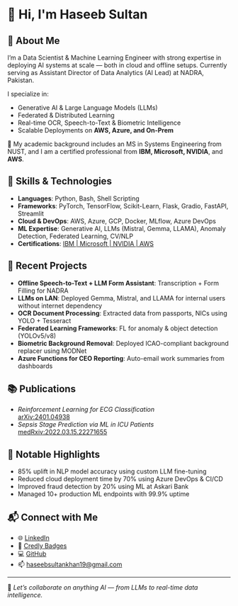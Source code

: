 # 👋 Hi, I'm Haseeb Sultan

## 🚀 About Me
I’m a Data Scientist & Machine Learning Engineer with strong expertise in deploying AI systems at scale — both in cloud and offline setups. Currently serving as Assistant Director of Data Analytics (AI Lead) at NADRA, Pakistan.

I specialize in:
- Generative AI & Large Language Models (LLMs)
- Federated & Distributed Learning
- Real-time OCR, Speech-to-Text & Biometric Intelligence
- Scalable Deployments on **AWS, Azure, and On-Prem**

🧠 My academic background includes an MS in Systems Engineering from NUST, and I am a certified professional from **IBM, Microsoft, NVIDIA**, and **AWS**.

## 🔧 Skills & Technologies
- **Languages**: Python, Bash, Shell Scripting
- **Frameworks**: PyTorch, TensorFlow, Scikit-Learn, Flask, Gradio, FastAPI, Streamlit
- **Cloud & DevOps**: AWS, Azure, GCP, Docker, MLflow, Azure DevOps
- **ML Expertise**: Generative AI, LLMs (Mistral, Gemma, LLAMA), Anomaly Detection, Federated Learning, CV/NLP
- **Certifications**: [IBM | Microsoft | NVIDIA | AWS](https://www.credly.com/users/haseeb-sultan)

## 💼 Recent Projects
- **Offline Speech-to-Text + LLM Form Assistant**: Transcription + Form Filling for NADRA
- **LLMs on LAN**: Deployed Gemma, Mistral, and LLAMA for internal users without internet dependency
- **OCR Document Processing**: Extracted data from passports, NICs using YOLO + Tesseract
- **Federated Learning Frameworks**: FL for anomaly & object detection (YOLOv5/v8)
- **Biometric Background Removal**: Deployed ICAO-compliant background replacer using MODNet
- **Azure Functions for CEO Reporting**: Auto-email work summaries from dashboards

## 📚 Publications
- *Reinforcement Learning for ECG Classification*  
  [arXiv:2401.04938](https://doi.org/10.48550/arXiv.2401.04938)  
- *Sepsis Stage Prediction via ML in ICU Patients*  
  [medRxiv:2022.03.15.22271655](https://doi.org/10.1101/2022.03.15.22271655)

## 📌 Notable Highlights
- 85% uplift in NLP model accuracy using custom LLM fine-tuning
- Reduced cloud deployment time by 70% using Azure DevOps & CI/CD
- Improved fraud detection by 20% using ML at Askari Bank
- Managed 10+ production ML endpoints with 99.9% uptime

## 📬 Connect with Me
- 🌐 [LinkedIn](https://www.linkedin.com/in/haseebsultan/)
- 📁 [Credly Badges](https://www.credly.com/users/haseeb-sultan)
- 💻 [GitHub](https://github.com/haseebsultankhan)
- 📫 haseebsultankhan19@gmail.com

---

🧠 *Let’s collaborate on anything AI — from LLMs to real-time data intelligence.*
